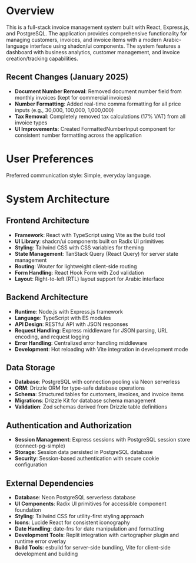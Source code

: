 # Overview

This is a full-stack invoice management system built with React, Express.js, and PostgreSQL. The application provides comprehensive functionality for managing customers, invoices, and invoice items with a modern Arabic-language interface using shadcn/ui components. The system features a dashboard with business analytics, customer management, and invoice creation/tracking capabilities.

## Recent Changes (January 2025)

- **Document Number Removal**: Removed document number field from monthly invoices (kept for commercial invoices)
- **Number Formatting**: Added real-time comma formatting for all price inputs (e.g., 30,000, 100,000, 1,000,000)
- **Tax Removal**: Completely removed tax calculations (17% VAT) from all invoice types
- **UI Improvements**: Created FormattedNumberInput component for consistent number formatting across the application

# User Preferences

Preferred communication style: Simple, everyday language.

# System Architecture

## Frontend Architecture
- **Framework**: React with TypeScript using Vite as the build tool
- **UI Library**: shadcn/ui components built on Radix UI primitives
- **Styling**: Tailwind CSS with CSS variables for theming
- **State Management**: TanStack Query (React Query) for server state management
- **Routing**: Wouter for lightweight client-side routing
- **Form Handling**: React Hook Form with Zod validation
- **Layout**: Right-to-left (RTL) layout support for Arabic interface

## Backend Architecture
- **Runtime**: Node.js with Express.js framework
- **Language**: TypeScript with ES modules
- **API Design**: RESTful API with JSON responses
- **Request Handling**: Express middleware for JSON parsing, URL encoding, and request logging
- **Error Handling**: Centralized error handling middleware
- **Development**: Hot reloading with Vite integration in development mode

## Data Storage
- **Database**: PostgreSQL with connection pooling via Neon serverless
- **ORM**: Drizzle ORM for type-safe database operations
- **Schema**: Structured tables for customers, invoices, and invoice items
- **Migrations**: Drizzle Kit for database schema management
- **Validation**: Zod schemas derived from Drizzle table definitions

## Authentication and Authorization
- **Session Management**: Express sessions with PostgreSQL session store (connect-pg-simple)
- **Storage**: Session data persisted in PostgreSQL database
- **Security**: Session-based authentication with secure cookie configuration

## External Dependencies

- **Database**: Neon PostgreSQL serverless database
- **UI Components**: Radix UI primitives for accessible component foundation
- **Styling**: Tailwind CSS for utility-first styling approach
- **Icons**: Lucide React for consistent iconography
- **Date Handling**: date-fns for date manipulation and formatting
- **Development Tools**: Replit integration with cartographer plugin and runtime error overlay
- **Build Tools**: esbuild for server-side bundling, Vite for client-side development and building
